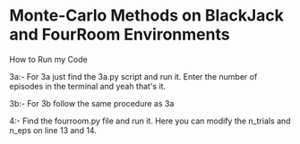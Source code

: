 # Monte-Carlo Methods on BlackJack and FourRoom Environments

How to Run my Code

3a:- For 3a just find the 3a.py script and run it. Enter the number of episodes in the terminal and yeah that's it.

3b:- For 3b follow the same procedure as 3a

4:- Find the fourroom.py file and run it. Here you can modify the n_trials and n_eps on line 13 and 14.


